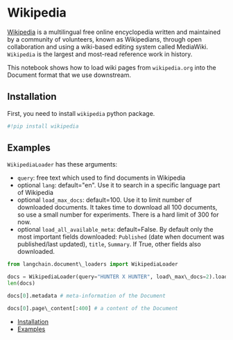 # Wikipedia

[Wikipedia](https://wikipedia.org/) is a multilingual free online encyclopedia written and maintained by a community of volunteers, known as Wikipedians, through open collaboration and using a wiki-based editing system called MediaWiki. `Wikipedia` is the largest and most-read reference work in history.

This notebook shows how to load wiki pages from `wikipedia.org` into the Document format that we use downstream.

## Installation[​](#installation "Direct link to Installation")

First, you need to install `wikipedia` python package.

```python
#!pip install wikipedia  

```

## Examples[​](#examples "Direct link to Examples")

`WikipediaLoader` has these arguments:

- `query`: free text which used to find documents in Wikipedia
- optional `lang`: default="en". Use it to search in a specific language part of Wikipedia
- optional `load_max_docs`: default=100. Use it to limit number of downloaded documents. It takes time to download all 100 documents, so use a small number for experiments. There is a hard limit of 300 for now.
- optional `load_all_available_meta`: default=False. By default only the most important fields downloaded: `Published` (date when document was published/last updated), `title`, `Summary`. If True, other fields also downloaded.

```python
from langchain.document\_loaders import WikipediaLoader  

```

```python
docs = WikipediaLoader(query="HUNTER X HUNTER", load\_max\_docs=2).load()  
len(docs)  

```

```python
docs[0].metadata # meta-information of the Document  

```

```python
docs[0].page\_content[:400] # a content of the Document  

```

- [Installation](#installation)
- [Examples](#examples)
